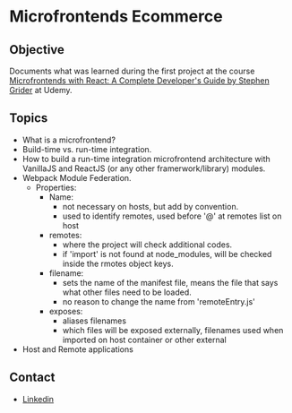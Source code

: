 # Microfrontends Ecommerce

## Objective

Documents what was learned during the first project at the course [Microfrontends with React: A Complete Developer's Guide by Stephen Grider](https://www.udemy.com/course/microfrontend-course/) at Udemy.

## Topics

- What is a microfrontend?
- Build-time vs. run-time integration.
- How to build a run-time integration microfrontend architecture with VanillaJS and ReactJS (or any other framerwork/library) modules.
- Webpack Module Federation.
  - Properties:
    - Name:
      - not necessary on hosts, but add by convention.
      - used to identify remotes, used before '@' at remotes list on host
    - remotes:
      - where the project will check additional codes.
      - if 'import' is not found at node_modules, will be checked inside the rmotes object keys.
    - filename:
      - sets the name of the manifest file, means the file that says what other files need to be loaded.
      - no reason to change the name from 'remoteEntry.js'
    - exposes:
      - aliases filenames
      - which files will be exposed externally, filenames used when imported on host container or other external
- Host and Remote applications

## Contact

- [Linkedin](https://www.linkedin.com/in/fernando-moraes-dev/)
